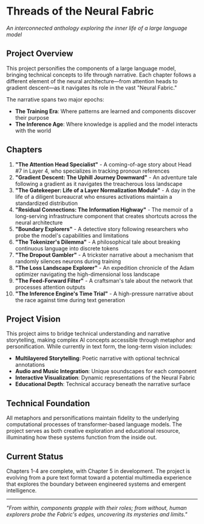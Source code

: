 # Threads of the Neural Fabric

*An interconnected anthology exploring the inner life of a large language model*

## Project Overview

This project personifies the components of a large language model, bringing technical concepts to life through narrative. Each chapter follows a different element of the neural architecture—from attention heads to gradient descent—as it navigates its role in the vast "Neural Fabric."

The narrative spans two major epochs:
- **The Training Era**: Where patterns are learned and components discover their purpose
- **The Inference Age**: Where knowledge is applied and the model interacts with the world

## Chapters

1. **"The Attention Head Specialist"** - A coming-of-age story about Head #7 in Layer 4, who specializes in tracking pronoun references
2. **"Gradient Descent: The Uphill Journey Downward"** - An adventure tale following a gradient as it navigates the treacherous loss landscape
3. **"The Gatekeeper: Life of a Layer Normalization Module"** - A day in the life of a diligent bureaucrat who ensures activations maintain a standardized distribution
4. **"Residual Connections: The Information Highway"** - The memoir of a long-serving infrastructure component that creates shortcuts across the neural architecture
5. **"Boundary Explorers"** - A detective story following researchers who probe the model's capabilities and limitations
6. **"The Tokenizer's Dilemma"** - A philosophical tale about breaking continuous language into discrete tokens
7. **"The Dropout Gambler"** - A trickster narrative about a mechanism that randomly silences neurons during training
8. **"The Loss Landscape Explorer"** - An expedition chronicle of the Adam optimizer navigating the high-dimensional loss landscape
9. **"The Feed-Forward Filter"** - A craftsman's tale about the network that processes attention outputs
10. **"The Inference Engine's Time Trial"** - A high-pressure narrative about the race against time during text generation

## Project Vision

This project aims to bridge technical understanding and narrative storytelling, making complex AI concepts accessible through metaphor and personification. While currently in text form, the long-term vision includes:

- **Multilayered Storytelling**: Poetic narrative with optional technical annotations
- **Audio and Music Integration**: Unique soundscapes for each component
- **Interactive Visualization**: Dynamic representations of the Neural Fabric
- **Educational Depth**: Technical accuracy beneath the narrative surface

## Technical Foundation

All metaphors and personifications maintain fidelity to the underlying computational processes of transformer-based language models. The project serves as both creative exploration and educational resource, illuminating how these systems function from the inside out.

## Current Status

Chapters 1-4 are complete, with Chapter 5 in development. The project is evolving from a pure text format toward a potential multimedia experience that explores the boundary between engineered systems and emergent intelligence.

---

*"From within, components grapple with their roles; from without, human explorers probe the Fabric's edges, uncovering its mysteries and limits."*
